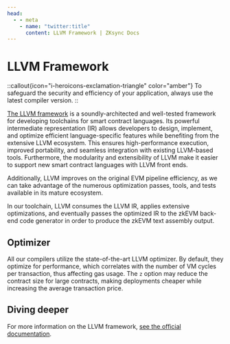 ```yaml
---
head:
  - - meta
    - name: "twitter:title"
      content: LLVM Framework | ZKsync Docs
---
```


# LLVM Framework

::callout{icon="i-heroicons-exclamation-triangle" color="amber"}
To safeguard the security and efficiency of your application, always use the latest compiler version.
::

[The LLVM framework](%%zk_git_repo_era-compiler-llvm%%) is a soundly-architected and well-tested framework
for developing toolchains for smart contract languages. Its powerful intermediate representation (IR) allows developers
to design, implement, and optimize efficient language-specific features while benefiting from the extensive LLVM ecosystem.
This ensures high-performance execution, improved portability, and seamless integration with existing LLVM-based tools.
Furthermore, the modularity and extensibility of LLVM make it easier to support new smart contract languages with LLVM front ends.

Additionally, LLVM improves on the original EVM pipeline efficiency, as we can take advantage of the
numerous optimization passes, tools, and tests available in its mature ecosystem.

In our toolchain, LLVM consumes the LLVM IR, applies extensive optimizations, and eventually passes the optimized IR
to the zkEVM back-end code generator in order to produce the zkEVM text assembly output.

## Optimizer

All our compilers utilize the state-of-the-art LLVM optimizer.
By default, they optimize for performance, which correlates with the number of VM cycles per transaction,
thus affecting gas usage.
The `z` option may reduce the contract size for large contracts, making deployments cheaper while increasing the average transaction price.

## Diving deeper

For more information on the LLVM framework, [see the official documentation](https://llvm.org/).
